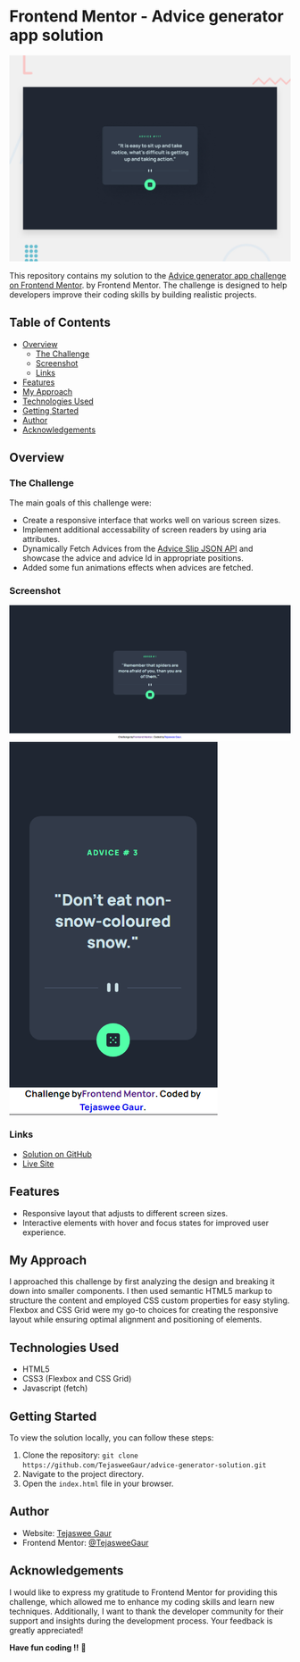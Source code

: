 <!-- @format -->

# Frontend Mentor - Advice generator app solution

![Design preview for the Advice Generator challenge](./design/desktop-preview.jpg)

This repository contains my solution to the [Advice generator app challenge on Frontend Mentor](https://www.frontendmentor.io/challenges/advice-generator-app-QdUG-13db). by Frontend Mentor. The challenge is designed to help developers improve their coding skills by building realistic projects.

## Table of Contents

- [Overview](#overview)
  - [The Challenge](#the-challenge)
  - [Screenshot](#screenshot)
  - [Links](#links)
- [Features](#features)
- [My Approach](#my-approach)
- [Technologies Used](#technologies-used)
- [Getting Started](#getting-started)
- [Author](#author)
- [Acknowledgements](#acknowledgements)

## Overview

### The Challenge

The main goals of this challenge were:

- Create a responsive interface that works well on various screen sizes.
- Implement additional accessability of screen readers by using aria attributes.
- Dynamically Fetch Advices from the [Advice Slip JSON API](https://api.adviceslip.com/) and showcase the advice and advice Id in appropriate positions.
- Added some fun animations effects when advices are fetched.

### Screenshot

![Web Design](./screenshots/Web_Design.png)
![Mobile Design](./screenshots/Mobile_Design.png)

### Links

- [Solution on GitHub](https://github.com/TejasweeGaur/advice-generator-solution)
- [Live Site](https://tejasweegaur.github.io/advice-generator-solution/)

## Features

- Responsive layout that adjusts to different screen sizes.
- Interactive elements with hover and focus states for improved user experience.

## My Approach

I approached this challenge by first analyzing the design and breaking it down into smaller components. I then used semantic HTML5 markup to structure the content and employed CSS custom properties for easy styling. Flexbox and CSS Grid were my go-to choices for creating the responsive layout while ensuring optimal alignment and positioning of elements.

## Technologies Used

- HTML5
- CSS3 (Flexbox and CSS Grid)
- Javascript (fetch)

## Getting Started

To view the solution locally, you can follow these steps:

1. Clone the repository: `git clone https://github.com/TejasweeGaur/advice-generator-solution.git`
2. Navigate to the project directory.
3. Open the `index.html` file in your browser.

## Author

- Website: [Tejaswee Gaur](https://www.linkedin.com/in/tejaswee-gaur/)
- Frontend Mentor: [@TejasweeGaur](https://www.frontendmentor.io/profile/TejasweeGaur)

## Acknowledgements

I would like to express my gratitude to Frontend Mentor for providing this challenge, which allowed me to enhance my coding skills and learn new techniques. Additionally, I want to thank the developer community for their support and insights during the development process. Your feedback is greatly appreciated!

**Have fun coding !!** 🚀
